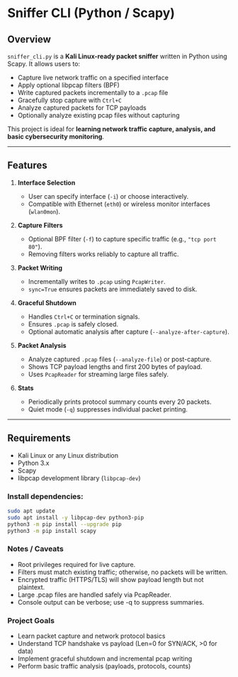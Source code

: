 # Sniffer CLI (Python / Scapy)

## Overview
`sniffer_cli.py` is a **Kali Linux-ready packet sniffer** written in Python using Scapy. It allows users to:

- Capture live network traffic on a specified interface
- Apply optional libpcap filters (BPF)
- Write captured packets incrementally to a `.pcap` file
- Gracefully stop capture with `Ctrl+C`
- Analyze captured packets for TCP payloads
- Optionally analyze existing pcap files without capturing

This project is ideal for **learning network traffic capture, analysis, and basic cybersecurity monitoring**.

---

## Features

1. **Interface Selection**
   - User can specify interface (`-i`) or choose interactively.
   - Compatible with Ethernet (`eth0`) or wireless monitor interfaces (`wlan0mon`).

2. **Capture Filters**
   - Optional BPF filter (`-f`) to capture specific traffic (e.g., `"tcp port 80"`).
   - Removing filters works reliably to capture all traffic.

3. **Packet Writing**
   - Incrementally writes to `.pcap` using `PcapWriter`.
   - `sync=True` ensures packets are immediately saved to disk.

4. **Graceful Shutdown**
   - Handles `Ctrl+C` or termination signals.
   - Ensures `.pcap` is safely closed.
   - Optional automatic analysis after capture (`--analyze-after-capture`).

5. **Packet Analysis**
   - Analyze captured `.pcap` files (`--analyze-file`) or post-capture.
   - Shows TCP payload lengths and first 200 bytes of payload.
   - Uses `PcapReader` for streaming large files safely.

6. **Stats**
   - Periodically prints protocol summary counts every 20 packets.
   - Quiet mode (`-q`) suppresses individual packet printing.

---

## Requirements

- Kali Linux or any Linux distribution
- Python 3.x
- Scapy
- libpcap development library (`libpcap-dev`)

### Install dependencies:

```bash
sudo apt update
sudo apt install -y libpcap-dev python3-pip
python3 -m pip install --upgrade pip
python3 -m pip install scapy
```
### Notes / Caveats

- Root privileges required for live capture.
- Filters must match existing traffic; otherwise, no packets will be written.
- Encrypted traffic (HTTPS/TLS) will show payload length but not plaintext.
- Large .pcap files are handled safely via PcapReader.
- Console output can be verbose; use -q to suppress summaries.

### Project Goals

- Learn packet capture and network protocol basics
- Understand TCP handshake vs payload (Len=0 for SYN/ACK, >0 for data)
- Implement graceful shutdown and incremental pcap writing
- Perform basic traffic analysis (payloads, protocols, counts)
